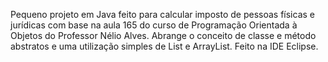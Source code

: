 Pequeno projeto em Java feito para calcular imposto de pessoas físicas e jurídicas com base na aula 165 do curso de Programação Orientada à Objetos do Professor Nélio Alves.
Abrange o conceito de classe e método abstratos e uma utilização simples de List e ArrayList.
Feito na IDE Eclipse.
